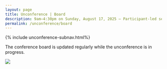 ```yaml
---
layout: page
title: Unconference | Board
description: 9am–4:30pm on Sunday, August 17, 2025 – Participant-led sessions, collaboration, and co-creation grounded in community insight.
permalink: /unconference/board
---
```


{% include unconference-subnav.html%}

The conference board is updated regularly while the unconference is in progress.

<img class="boardimage" src="{{'assets/images/board/latest.jpg' | relative_url }}">
